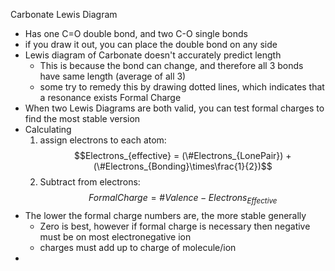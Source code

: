 Carbonate Lewis Diagram
- Has one C=O double bond, and two C-O single bonds
- if you draw it out, you can place the double bond on any side
- Lewis diagram of Carbonate doesn't accurately predict length
	- This is because the bond can change, and therefore all 3 bonds have same length (average of all 3)
	- some try to remedy this by drawing dotted lines, which indicates that a resonance exists
Formal Charge
- When two Lewis Diagrams are both valid, you can test formal charges to find the most stable version
- Calculating
	1. assign electrons to each atom: $$Electrons_{effective} = (\#Electrons_{LonePair}) + (\#Electrons_{Bonding}\times\frac{1}{2})$$
	2. Subtract from electrons: $$FormalCharge = \#Valence-Electrons_{Effective}$$
- The lower the formal charge numbers are, the more stable generally
	- Zero is best, however if formal charge is necessary then negative must be on most electronegative ion
	- charges must add up to charge of molecule/ion
- 